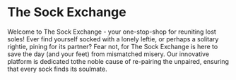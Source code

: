 # The Sock Exchange
Welcome to The Sock Exchange - your one-stop-shop for reuniting lost soles! Ever find yourself socked with a lonely leftie, or perhaps a solitary rightie, pining for its partner? Fear not, for The Sock Exchange is here to save the day (and your feet) from mismatched misery. Our innovative platform is dedicated tothe noble cause of re-pairing the unpaired, ensuring that every sock finds its soulmate.
